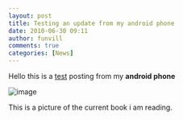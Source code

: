 ```yaml
---
layout: post
title: Testing an update from my android phone
date: 2010-06-30 09:11
author: funvill
comments: true
categories: [News]
---
```

Hello this is a <a href="https://www.google.com">test</a> posting from my <strong>android phone</strong>

<strong>
</strong>

<img style="display: block; margin-right: auto; margin-left: auto;" src="http://www.abluestar.com/blog/wp-content/uploads/2010/06/wpid-1277917804850.jpg" alt="image" />

This is a picture of the current book i am reading.
